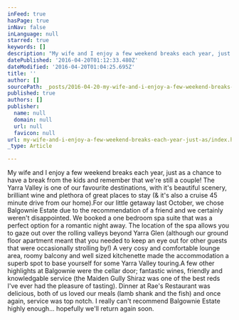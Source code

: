 ```yaml
---
inFeed: true
hasPage: true
inNav: false
inLanguage: null
starred: true
keywords: []
description: "My wife and I enjoy a few weekend breaks each year, just as a chance to have a break from the kids and remember that we're still a couple! The Yarra Valley is one of our favourite destinations, with it's beautiful scenery, brilliant wine and plethora of great places to stay (& it's also a cruise 45 minute drive from our home).For our little getaway last October, we chose Balgownie Estate due to the recommendation of a friend and we certainly weren't disappointed. We booked a one bedroom spa suite that was a perfect option for a romantic night away. The location of the spa allows you to gaze out over the rolling valleys beyond Yarra Glen (although our ground floor apartment meant that you needed to keep an eye out for other guests that were occasionally strolling by!) A very cosy and comfortable lounge area, roomy balcony and well sized kitchenette made the accommodation a superb spot to base yourself for some Yarra Valley touring.A few other highlights at Balgownie were the cellar door; fantastic wines, friendly and knowledgable service (the Maiden Gully Shiraz was one of the best reds I've ever had the pleasure of tasting). Dinner at Rae's Restaurant was delicious, both of us loved our meals (lamb shank and the fish) and once again, service was top notch. I really can't recommend Balgownie Estate highly enough... hopefully we'll return again soon."
datePublished: '2016-04-20T01:12:33.480Z'
dateModified: '2016-04-20T01:04:25.695Z'
title: ''
author: []
sourcePath: _posts/2016-04-20-my-wife-and-i-enjoy-a-few-weekend-breaks-each-year-just-as.md
published: true
authors: []
publisher:
  name: null
  domain: null
  url: null
  favicon: null
url: my-wife-and-i-enjoy-a-few-weekend-breaks-each-year-just-as/index.html
_type: Article

---
```

My wife and I enjoy a few weekend breaks each year, just as a chance to have a break from the kids and remember that we're still a couple! The Yarra Valley is one of our favourite destinations, with it's beautiful scenery, brilliant wine and plethora of great places to stay (& it's also a cruise 45 minute drive from our home).For our little getaway last October, we chose Balgownie Estate due to the recommendation of a friend and we certainly weren't disappointed. We booked a one bedroom spa suite that was a perfect option for a romantic night away. The location of the spa allows you to gaze out over the rolling valleys beyond Yarra Glen (although our ground floor apartment meant that you needed to keep an eye out for other guests that were occasionally strolling by!) A very cosy and comfortable lounge area, roomy balcony and well sized kitchenette made the accommodation a superb spot to base yourself for some Yarra Valley touring.A few other highlights at Balgownie were the cellar door; fantastic wines, friendly and knowledgable service (the Maiden Gully Shiraz was one of the best reds I've ever had the pleasure of tasting). Dinner at Rae's Restaurant was delicious, both of us loved our meals (lamb shank and the fish) and once again, service was top notch. I really can't recommend Balgownie Estate highly enough... hopefully we'll return again soon.